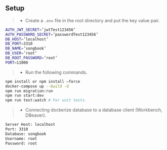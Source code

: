 ## Setup
> - Create a `.env` file in the root directory and put the key value pair.
```bash
AUTH_JWT_SECRET=’jwtTest123456’
AUTH_PASSWORD_SECRET=’passwordTest123456’
DB_HOST=’localhost’
DB_PORT=3310
DB_NAME=’songbook’
DB_USER=’root’
DB_ROOT_PASSWORD=’root’
PORT=11000
```

> - Run the following commands.
```bash
npm install or npm install –force
docker-compose up --build -d
npm run migration:run
npm run start:dev
npm run test:watch # For unit tests.
```

> - Connecting dockerize database to a database client (Workbench, DBeaver).
```bash
Server Host: localhost
Port: 3310
Database: songbook
Username: root
Password: root
```
